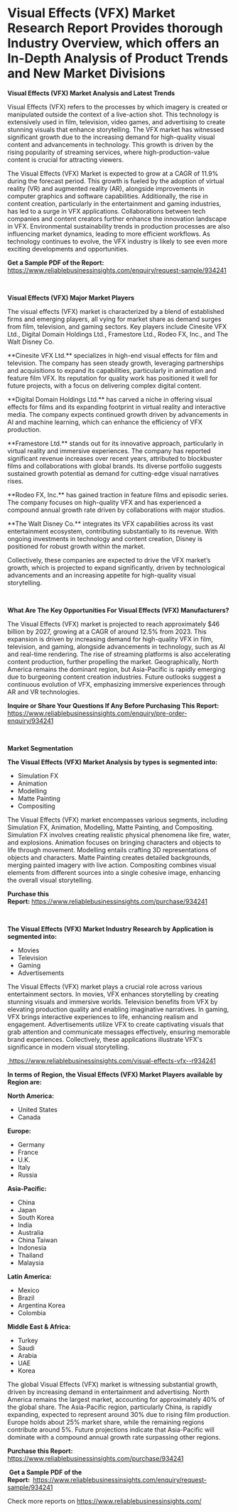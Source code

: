 <p><h1>Visual Effects (VFX) Market Research Report Provides thorough Industry Overview, which offers an In-Depth Analysis of Product Trends and New Market Divisions</h1></p><p><strong>Visual Effects (VFX) Market Analysis and Latest Trends</strong></p>
<p><p>Visual Effects (VFX) refers to the processes by which imagery is created or manipulated outside the context of a live-action shot. This technology is extensively used in film, television, video games, and advertising to create stunning visuals that enhance storytelling. The VFX market has witnessed significant growth due to the increasing demand for high-quality visual content and advancements in technology. This growth is driven by the rising popularity of streaming services, where high-production-value content is crucial for attracting viewers.</p><p>The Visual Effects (VFX) Market is expected to grow at a CAGR of 11.9% during the forecast period. This growth is fueled by the adoption of virtual reality (VR) and augmented reality (AR), alongside improvements in computer graphics and software capabilities. Additionally, the rise in content creation, particularly in the entertainment and gaming industries, has led to a surge in VFX applications. Collaborations between tech companies and content creators further enhance the innovation landscape in VFX. Environmental sustainability trends in production processes are also influencing market dynamics, leading to more efficient workflows. As technology continues to evolve, the VFX industry is likely to see even more exciting developments and opportunities.</p></p>
<p><strong>Get a Sample PDF of the Report:&nbsp;</strong> <a href="https://www.reliablebusinessinsights.com/enquiry/request-sample/934241?utm_campaign=96&utm_medium=2&utm_source=Github&utm_content=ia&utm_term=11032025&utm_id=visual-effects-vfx">https://www.reliablebusinessinsights.com/enquiry/request-sample/934241</a></p>
<p>&nbsp;</p>
<p><strong>Visual Effects (VFX) Major Market Players</strong></p>
<p><p>The visual effects (VFX) market is characterized by a blend of established firms and emerging players, all vying for market share as demand surges from film, television, and gaming sectors. Key players include Cinesite VFX Ltd., Digital Domain Holdings Ltd., Framestore Ltd., Rodeo FX, Inc., and The Walt Disney Co.</p><p>**Cinesite VFX Ltd.** specializes in high-end visual effects for film and television. The company has seen steady growth, leveraging partnerships and acquisitions to expand its capabilities, particularly in animation and feature film VFX. Its reputation for quality work has positioned it well for future projects, with a focus on delivering complex digital content.</p><p>**Digital Domain Holdings Ltd.** has carved a niche in offering visual effects for films and its expanding footprint in virtual reality and interactive media. The company expects continued growth driven by advancements in AI and machine learning, which can enhance the efficiency of VFX production.</p><p>**Framestore Ltd.** stands out for its innovative approach, particularly in virtual reality and immersive experiences. The company has reported significant revenue increases over recent years, attributed to blockbuster films and collaborations with global brands. Its diverse portfolio suggests sustained growth potential as demand for cutting-edge visual narratives rises.</p><p>**Rodeo FX, Inc.** has gained traction in feature films and episodic series. The company focuses on high-quality VFX and has experienced a compound annual growth rate driven by collaborations with major studios.</p><p>**The Walt Disney Co.** integrates its VFX capabilities across its vast entertainment ecosystem, contributing substantially to its revenue. With ongoing investments in technology and content creation, Disney is positioned for robust growth within the market.</p><p>Collectively, these companies are expected to drive the VFX market’s growth, which is projected to expand significantly, driven by technological advancements and an increasing appetite for high-quality visual storytelling.</p></p>
<p>&nbsp;</p>
<p><strong>What Are The Key Opportunities For Visual Effects (VFX) Manufacturers?</strong></p>
<p><p>The Visual Effects (VFX) market is projected to reach approximately $46 billion by 2027, growing at a CAGR of around 12.5% from 2023. This expansion is driven by increasing demand for high-quality VFX in film, television, and gaming, alongside advancements in technology, such as AI and real-time rendering. The rise of streaming platforms is also accelerating content production, further propelling the market. Geographically, North America remains the dominant region, but Asia-Pacific is rapidly emerging due to burgeoning content creation industries. Future outlooks suggest a continuous evolution of VFX, emphasizing immersive experiences through AR and VR technologies.</p></p>
<p><strong>Inquire or Share Your Questions If Any Before Purchasing This Report:</strong> <a href="https://www.reliablebusinessinsights.com/enquiry/pre-order-enquiry/934241?utm_campaign=96&utm_medium=2&utm_source=Github&utm_content=ia&utm_term=11032025&utm_id=visual-effects-vfx">https://www.reliablebusinessinsights.com/enquiry/pre-order-enquiry/934241</a></p>
<p>&nbsp;</p>
<p><strong>Market Segmentation</strong></p>
<p><strong>The Visual Effects (VFX) Market Analysis by types is segmented into:</strong></p>
<p><ul><li>Simulation FX</li><li>Animation</li><li>Modelling</li><li>Matte Painting</li><li>Compositing</li></ul></p>
<p><p>The Visual Effects (VFX) market encompasses various segments, including Simulation FX, Animation, Modelling, Matte Painting, and Compositing. Simulation FX involves creating realistic physical phenomena like fire, water, and explosions. Animation focuses on bringing characters and objects to life through movement. Modelling entails crafting 3D representations of objects and characters. Matte Painting creates detailed backgrounds, merging painted imagery with live action. Compositing combines visual elements from different sources into a single cohesive image, enhancing the overall visual storytelling.</p></p>
<p><strong>Purchase this Report:&nbsp;</strong><a href="https://www.reliablebusinessinsights.com/purchase/934241?utm_campaign=96&utm_medium=2&utm_source=Github&utm_content=ia&utm_term=11032025&utm_id=visual-effects-vfx">https://www.reliablebusinessinsights.com/purchase/934241</a></p>
<p>&nbsp;</p>
<p><strong>The Visual Effects (VFX) Market Industry Research by Application is segmented into:</strong></p>
<p><ul><li>Movies</li><li>Television</li><li>Gaming</li><li>Advertisements</li></ul></p>
<p><p>The Visual Effects (VFX) market plays a crucial role across various entertainment sectors. In movies, VFX enhances storytelling by creating stunning visuals and immersive worlds. Television benefits from VFX by elevating production quality and enabling imaginative narratives. In gaming, VFX brings interactive experiences to life, enhancing realism and engagement. Advertisements utilize VFX to create captivating visuals that grab attention and communicate messages effectively, ensuring memorable brand experiences. Collectively, these applications illustrate VFX's significance in modern visual storytelling.</p></p>
<p><a href="https://www.reliablebusinessinsights.com/visual-effects-vfx--r934241?utm_campaign=96&utm_medium=2&utm_source=Github&utm_content=ia&utm_term=11032025&utm_id=visual-effects-vfx">&nbsp;https://www.reliablebusinessinsights.com/visual-effects-vfx--r934241</a></p>
<p><strong>In terms of Region, the Visual Effects (VFX) Market Players available by Region are:</strong></p>
<p>
    <p> <strong> North America: </strong>
        <ul>
            <li>United States</li>
            <li>Canada</li>
        </ul>
        </p> 
    <p> <strong> Europe: </strong>
        <ul>
            <li>Germany</li>
            <li>France</li>
            <li>U.K.</li>
            <li>Italy</li>
            <li>Russia</li>
        </ul>
        </p> 
    <p> <strong> Asia-Pacific: </strong>
        <ul>
            <li>China</li>
            <li>Japan</li>
            <li>South Korea</li>
            <li>India</li>
            <li>Australia</li>
            <li>China Taiwan</li>
            <li>Indonesia</li>
            <li>Thailand</li>
            <li>Malaysia</li>
        </ul>
        </p> 
    <p> <strong> Latin America: </strong>
        <ul>
            <li>Mexico</li>
            <li>Brazil</li>
            <li>Argentina Korea</li>
            <li>Colombia</li>
        </ul>
        </p> 
    <p> <strong> Middle East & Africa: </strong>
        <ul>
            <li>Turkey</li>
            <li>Saudi</li>
            <li>Arabia</li>
            <li>UAE</li>
            <li>Korea</li>
        </ul>
    </p>
    </p>
<p><p>The global Visual Effects (VFX) market is witnessing substantial growth, driven by increasing demand in entertainment and advertising. North America remains the largest market, accounting for approximately 40% of the global share. The Asia-Pacific region, particularly China, is rapidly expanding, expected to represent around 30% due to rising film production. Europe holds about 25% market share, while the remaining regions contribute around 5%. Future projections indicate that Asia-Pacific will dominate with a compound annual growth rate surpassing other regions.</p></p>
<p><strong>Purchase this Report: </strong><a href="https://www.reliablebusinessinsights.com/purchase/934241?utm_campaign=96&utm_medium=2&utm_source=Github&utm_content=ia&utm_term=11032025&utm_id=visual-effects-vfx">https://www.reliablebusinessinsights.com/purchase/934241</a></p>
<p>&nbsp;<strong>Get a Sample PDF of the Report:&nbsp;&nbsp;</strong><a href="https://www.reliablebusinessinsights.com/enquiry/request-sample/934241?utm_campaign=96&utm_medium=2&utm_source=Github&utm_content=ia&utm_term=11032025&utm_id=visual-effects-vfx">https://www.reliablebusinessinsights.com/enquiry/request-sample/934241</a></p>
<p><strong></strong></p>
<p>Check more reports on <a href="https://www.reliablebusinessinsights.com/?utm_campaign=96&utm_medium=2&utm_source=Github&utm_content=ia&utm_term=11032025&utm_id=visual-effects-vfx">https://www.reliablebusinessinsights.com/</a></p>